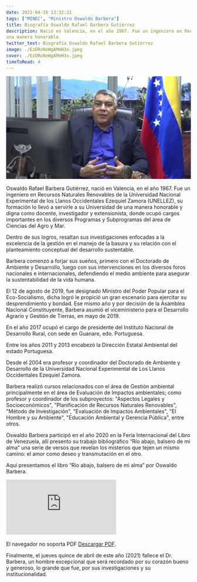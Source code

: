 ```yaml
---
date: 2021-04-16 13:32:21
tags: ["MINEC", "Ministro Oswaldo Barbera"]
title: Biografía Oswaldo Rafael Barbera Gutiérrez
description: Nació en Valencia, en el año 1967. Fue un ingeniero en Recursos Naturales Renovables de la Universidad Nacional Experimental de los Llanos Occidentales Ezequiel Zamora (UNELLEZ), su formación lo llevó a servirle a su Universidad de
una manera honorable
twitter_text: Biografía Oswaldo Rafael Barbera Gutiérrez
image: ./EzDRoNeWgAMmH3x.jpeg
cover: ./EzDRoNeWgAMmH3x.jpeg
timeToRead: 4
---
```



![Mision-Arbol](./EzDRoNeWgAMmH3x.jpeg)


Oswaldo Rafael Barbera Gutiérrez, nació en Valencia, en el año 1967. Fue un ingeniero en Recursos Naturales Renovables de la Universidad Nacional Experimental de los Llanos Occidentales Ezequiel Zamora (UNELLEZ), su formación lo llevó a servirle a su Universidad de una manera honorable y digna como docente, investigador y extensionista, donde ocupó cargos importantes en los diversos Programas y Subprogramas del área de Ciencias del Agro y Mar.

Dentro de sus logros, resaltan sus investigaciones enfocadas a la excelencia de la gestión en el manejo de la basura y su relación con el planteamiento conceptual del desarrollo sustentable.

Barbera comenzó a forjar sus sueños, primero con el Doctorado de Ambiente y Desarrollo, luego con sus intervenciones en los diversos foros nacionales e internacionales, defendiendo el medio ambiente para asegurar la sustentabilidad de la vida humana.

El 12 de agosto de 2019, fue designado Ministro del Poder Popular para el Eco-Socialismo, dicha logró le propició un gran escenario para ejercitar su desprendimiento y bondad. Ese mismo año y por decisión de la Asamblea Nacional Constituyente, Barbera asumió el viceministerio para el Desarrollo Agrario y Gestión de Tierras, en mayo de 2019.

En el año 2017 ocupó el cargo de presidente del Instituto Nacional de Desarrollo Rural, con sede en Guanare, edo. Portuguesa.

Entre los años 2011 y 2013 encabezó la Dirección Estatal Ambiental del estado Portuguesa.

Desde el 2004 era profesor y coordinador del Doctorado de Ambiente y Desarrollo de la Universidad Nacional Experimental de Los Llanos Occidentales Ezequiel Zamora.

Barbera realizó cursos relacionados con el área de Gestión ambiental principalmente en el área de Evaluación de Impactos ambientales; como profesor y coordinador de los subproyectos: "Aspectos Legales y Socioeconómicos", "Planificación de Recursos Naturales Renovables", "Método de Investigación", "Evaluación de Impactos Ambientales", "El Hombre y su Ambiente", "Educación Ambiental y Gerencia Pública", entre otros.

Oswaldo Barbera participó en el año 2020 en la Feria Internacional del Libro de Venezuela, allí presento su trabajo bibliográfico “Río abajo, balsero de mi alma” una serie de versos que revelan los misterios que tejen un mismo camino: el amor como deseo y transmutación en el otro.

Aquí presentamos el libro “Río abajo, balsero de mi alma” por Oswaldo Barbera.

<object data="https://ultimasnoticias.com.ve/wp-content/uploads/2021/04/Ri%CC%81o-abajo-balsero.pdf" type="application/pdf" width="700px" height="700px">
    <embed src="https://ultimasnoticias.com.ve/wp-content/uploads/2021/04/ri%cc%81o-abajo-balsero.pdf">
        <p>El navegador no soporta PDF <a href="https://ultimasnoticias.com.ve/wp-content/uploads/2021/04/Ri%CC%81o-abajo-balsero.pdf">Descargar PDF</a>.</p>
    </embed>
</object>


Finalmente, el jueves quince de abril de este año (2021) fallece el Dr. Barbera, un hombre excepcional que será recordado por su corazón bueno y generoso, lo grande que fue, por sus investigaciones y su institucionalidad.
